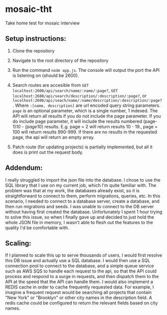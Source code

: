 # mosaic-tht
Take home test for mosaic interview

## Setup instructions:
1. Clone the repository
2. Navigate to the root directory of the repository
3. Run the command `node app.js`. The console will output the port the API is listening on (should be 2600).
4. Search routes are accesible from `GET localhost:2600/api/search/name/:name/:page?`, `GET localhost:2600/api/search/description/:description/:page?`, or `localhost:2600/api/seach/name/:name/description/:description/:page?`.
  Where `:[name, description]` are url encoded query string parameters. `page` is an optional parameter, which is a single number, 1 indexed.
  The API will return all results if you do not include the page parameter. If you do include page parameter, it will include the results numbered (page-1)*10 - (page*10) results.
  E.g. page = 2 will return results 10 - 19., page = 100 will return results 990-999. If there are no results in the requested page, the api will return an empty array.

5. Patch route (for updating projects) is partially implemented, but all it does is print out the request body.

## Addendum:
I really struggled to import the json file into the database. I chose to use the SQL library that I use on my current job, which I'm quite familiar with. 
The problem was that at my work, the databases already exist, so it is straightforward to connect to them, perform migrations, queries, etc. In this scenario,
I needed to connect to a database server, create a database, and then run migrations and seeds. I was unable to connect to the DB server without having first created
the database. Unfortunately I spent 1 hour trying to solve this issue, so when I finally gave up and decided to just hold the whole JSON file in memory, I wasn't able
to flesh out the features to the quality I'd be comfortable with.

## Scaling:
If I planned to scale this up to serve thousands of users, I would first resolve this DB issue and actually use a SQL database. I would then use a SQL connection pool
to connect to the database, and a simple queue service such as AWS SQS to handle each request to the api, so that the API could process and respond to a surge in 
requests, and then dispatch them to the API at the speed that the API can handle them. I would also implement a REDIS cache in order to cache frequently requested data.
For example, I imagine a frequent request would be searching all projects that contain "New York" or "Brooklyn" or other city names in the description field. A redis cache
could be configured to return the relevant fields based on city names.
